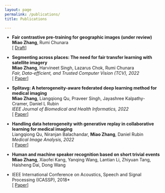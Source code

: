 ```yaml
---
layout: page
permalink: /publications/
title: Publications

---
```

+ **Fair contrastive pre-training for geographic images (under review)** <br/>
**Miao Zhang**, Rumi Chunara <br/>
[ [Draft](https://arxiv.org/pdf/2211.08672.pdf)]

+ **Segmenting across places: The need for fair transfer learning with satellite imagery** <br/>
**Miao Zhang**, Harvineet Singh, Lazarus Chok, Rumi Chunara <br/>
*Fair, Data-efficient, and Trusted Computer Vision (TCV), 2022* <br/>
[ [Paper](https://openaccess.thecvf.com/content/CVPR2022W/FaDE-TCV/papers/Zhang_Segmenting_Across_Places_The_Need_for_Fair_Transfer_Learning_With_CVPRW_2022_paper.pdf)]

+ **Splitavg: A heterogeneity-aware federated deep learning method for medical imaging** <br/>
**Miao Zhang**, Liangqiong Qu, Praveer Singh, Jayashree Kalpathy-Cramer, Daniel L Rubin <br/>
*IEEE Journal of Biomedical and Health Informatics, 2022* <br/>
[ [Paper](https://ieeexplore.ieee.org/document/9806163)]

+ **Handling data heterogeneity with generative replay in collaborative learning for medical imaging** <br/>
Liangqiong Qu, Niranjan Balachandar, **Miao Zhang**, Daniel Rubin <br/>
*Medical Image Analysis, 2022* <br/>
[ [Paper](https://www.sciencedirect.com/science/article/pii/S1361841522000755?casa_token=a-JnijoBDusAAAAA:VbR7FggIqlJYgt4kGW7hy-4GlFN0TT_Ih_ivktgJhbgP8LUSFQn8uhNJxNKZxy78cuITj0g)]

+ **Human and machine speaker recognition based on short trivial events** <br/>
**Miao Zhang**, Xiaofei Kang, Yanqing Wang, Lantian Li, Zhiyuan Tang, Haisheng Dai, Dong Wang <br/>
* IEEE International Conference on Acoustics, Speech and Signal Processing (ICASSP), 2018* <br/>
[ [Paper](https://ieeexplore.ieee.org/document/8462027)]

